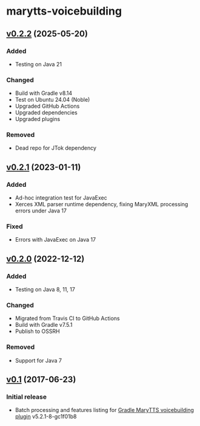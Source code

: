 marytts-voicebuilding
=====================

[v0.2.2] (2025-05-20)
---------------------

### Added

- Testing on Java 21

### Changed

- Build with Gradle v8.14
- Test on Ubuntu 24.04 (Noble)
- Upgraded GitHub Actions
- Upgraded dependencies
- Upgraded plugins

### Removed

- Dead repo for JTok dependency

[v0.2.1] (2023-01-11)
---------------------

### Added

- Ad-hoc integration test for JavaExec
- Xerces XML parser runtime dependency, fixing MaryXML processing errors under Java 17

### Fixed

- Errors with JavaExec on Java 17

[v0.2.0] (2022-12-12)
---------------------

### Added

- Testing on Java 8, 11, 17

### Changed

- Migrated from Travis CI to GitHub Actions
- Build with Gradle v7.5.1
- Publish to OSSRH

### Removed

- Support for Java 7

[v0.1] (2017-06-23)
-------------------

### Initial release

- Batch processing and features listing for [Gradle MaryTTS voicebuilding plugin] v5.2.1-8-gc1f01b8

[v0.2.2]: https://github.com/marytts/marytts-voicebuilding/releases/tag/v0.2.2
[v0.2.1]: https://github.com/marytts/marytts-voicebuilding/releases/tag/v0.2.1
[v0.2.0]: https://github.com/marytts/marytts-voicebuilding/releases/tag/v0.2.0
[v0.1]: https://github.com/marytts/marytts-voicebuilding/releases/tag/v0.1
[Gradle MaryTTS voicebuilding plugin]: https://github.com/marytts/gradle-marytts-voicebuilding-plugin
